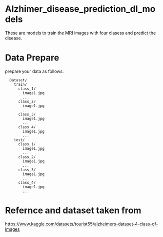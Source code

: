 # Alzhimer_disease_prediction_dl_models

These are models to train the MRI images with four clasess and predict the disease.

# Data Prepare
prepare your data as follows:
```
  Dataset/
    train/
      class_1/
        image1.jpg
        ...
      class_2/
        image1.jpg
        ...
      class_3/
        image1.jpg
        ...
      class_4/
        image1.jpg
        ...
    test/
      class_1/
        image1.jpg
        ...
      class_2/
        image1.jpg
        ...
      class_3/
        image1.jpg
        ...
      class_4/
        image1.jpg
        ...
```

# Refernce and dataset taken from 

https://www.kaggle.com/datasets/tourist55/alzheimers-dataset-4-class-of-images

